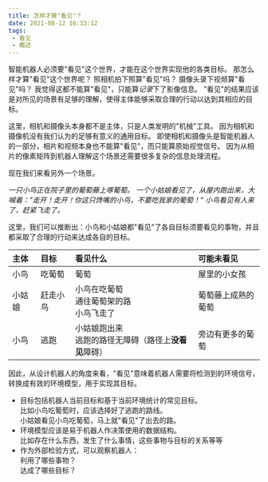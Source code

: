 ```yaml
---
title: 怎样才算"看见"？
date: 2021-08-12 16:33:12
tags:
 - 看见
 - 概述 
---
```


智能机器人必须要"看见"这个世界，才能在这个世界实现他的各类目标。
那怎么样才算"看见"这个世界呢？
照相机拍下照算"看见"吗？
摄像头录下视频算"看见"吗？
我觉得这都不能算"看见"，只能算*记录*下了影像信息。
"看见"的结果应该是对所见的场景有足够的理解，使得主体能够采取合理的行动以达到其相应的目标。
<!-- more -->
这里，相机和摄像头本身都不是主体，只是人类发明的"机械"工具。
因为相机和摄像机没有我们认为的足够有意义的通用目标。
即使相机和摄像头是智能机器人的一部分，相片和视频本身也不能算"看见"，而只能算原始视觉信号。
因为从相片的像素矩阵到机器人理解这个场景还需要很多复杂的信息处理流程。

现在我们来看另外一个场景。

*一只小鸟正在院子里的葡萄藤上啄葡萄。
一个小姑娘看见了，从屋内跑出来，大喊着："走开！走开！你这只馋嘴的小鸟，不要吃我家的葡萄！"
小鸟看见有人来了，赶紧飞走了。*

这里，我们可以推断出：小鸟和小姑娘都"看见"了各自目标须要看见的事物，并且都采取了合理的行动来达成各自的目标。

| 主体 | 目标 | 看见什么 | 可能未看见 |
| :--- | :--- | :--- | :--- |
| 小鸟 | 吃葡萄 | 葡萄 | 屋里的小女孩 |
| 小姑娘 | 赶走小鸟 | 小鸟在吃葡萄<br>通往葡萄架的路<br>小鸟飞走了 | 葡萄藤上成熟的葡萄 |
| 小鸟 | 逃跑 | 小姑娘跑出来<br>逃跑的路径无障碍（路径上**没看见**障碍） | 旁边有更多的葡萄 |

因此，从设计机器人的角度来看，"看见"意味着机器人需要将检测到的环境信号，转换成有效的环境模型，用于实现其目标。

 * 目标包括机器人当前目标和基于当前环境统计的常见目标。  
 比如小鸟吃葡萄时，应该选择好了逃跑的路线。  
 小姑娘看见小鸟吃葡萄，马上就"看见"了出去的路。  
 * 环境模型应该是易于机器人作决策使用的数据结构。  
 比如存在什么东西，发生了什么事情，这些事物与目标的关系等等
 * 作为外部检验方式，可以观察机器人：  
 利用了哪些事物？  
 达成了哪些目标？
 
